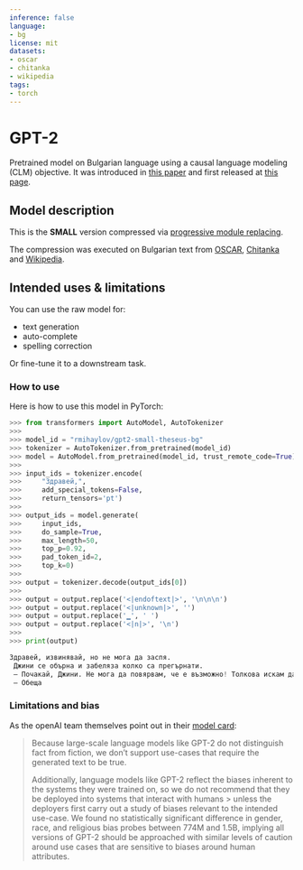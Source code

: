 ```yaml
---
inference: false
language:
- bg
license: mit
datasets:
- oscar
- chitanka
- wikipedia
tags:
- torch
---
```


# GPT-2

Pretrained model on Bulgarian language using a causal language modeling (CLM) objective. It was introduced in
[this paper](https://d4mucfpksywv.cloudfront.net/better-language-models/language_models_are_unsupervised_multitask_learners.pdf)
and first released at [this page](https://openai.com/blog/better-language-models/).

## Model description

This is the **SMALL** version compressed via [progressive module replacing](https://arxiv.org/abs/2002.02925).

The compression was executed on Bulgarian text from [OSCAR](https://oscar-corpus.com/post/oscar-2019/), [Chitanka](https://chitanka.info/) and [Wikipedia](https://bg.wikipedia.org/).

## Intended uses & limitations

You can use the raw model for: 
- text generation
- auto-complete
- spelling correction

Or fine-tune it to a downstream task.

### How to use

Here is how to use this model in PyTorch:

```python
>>> from transformers import AutoModel, AutoTokenizer
>>>
>>> model_id = "rmihaylov/gpt2-small-theseus-bg"
>>> tokenizer = AutoTokenizer.from_pretrained(model_id)
>>> model = AutoModel.from_pretrained(model_id, trust_remote_code=True)
>>>
>>> input_ids = tokenizer.encode(
>>>     "Здравей,", 
>>>     add_special_tokens=False, 
>>>     return_tensors='pt')
>>>
>>> output_ids = model.generate(
>>>     input_ids, 
>>>     do_sample=True, 
>>>     max_length=50, 
>>>     top_p=0.92, 
>>>     pad_token_id=2,
>>>     top_k=0)
>>>
>>> output = tokenizer.decode(output_ids[0])
>>>
>>> output = output.replace('<|endoftext|>', '\n\n\n')
>>> output = output.replace('<|unknown|>', '')
>>> output = output.replace('▁', ' ')
>>> output = output.replace('<|n|>', '\n')
>>>
>>> print(output)

Здравей, извинявай, но не мога да заспя. 
 Джини се обърна и забеляза колко са прегърнати. 
 — Почакай, Джини. Не мога да повярвам, че е възможно! Толкова искам да те видя. 
 — Обеща
```

### Limitations and bias

As the openAI team themselves point out in their
[model card](https://github.com/openai/gpt-2/blob/master/model_card.md#out-of-scope-use-cases):

> Because large-scale language models like GPT-2 do not distinguish fact from fiction, we don’t support use-cases
> that require the generated text to be true.
>
> Additionally, language models like GPT-2 reflect the biases inherent to the systems they were trained on, so we do
> not recommend that they be deployed into systems that interact with humans > unless the deployers first carry out a
> study of biases relevant to the intended use-case. We found no statistically significant difference in gender, race,
> and religious bias probes between 774M and 1.5B, implying all versions of GPT-2 should be approached with similar
> levels of caution around use cases that are sensitive to biases around human attributes.